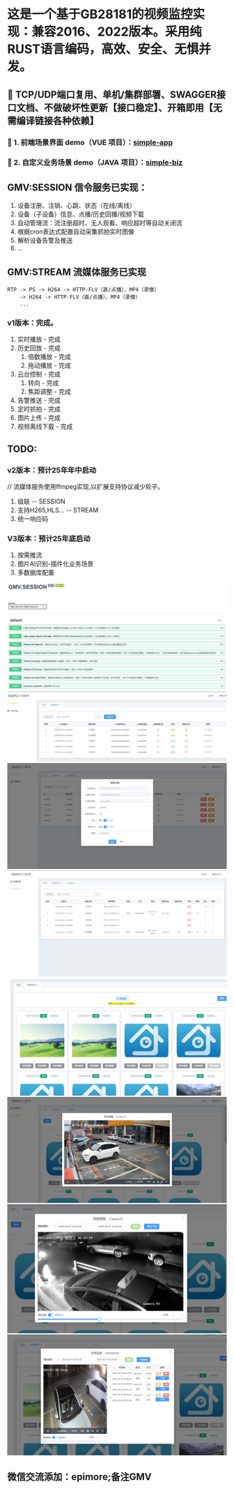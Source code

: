 # 这是一个基于GB28181的视频监控实现：兼容2016、2022版本。采用纯RUST语言编码，高效、安全、无惧并发。

## 🌟 TCP/UDP端口复用、单机/集群部署、SWAGGER接口文档、不做破坏性更新【接口稳定】、开箱即用【无需编译链接各种依赖】

### 🔗 1. 前端场景界面 demo（VUE 项目）：[simple-app](https://github.com/epimore/simple-app)
### 🔗 2. 自定义业务场景 demo（JAVA 项目）：[simple-biz](https://github.com/epimore/simple-biz)

## GMV:SESSION 信令服务已实现：
1. 设备注册、注销、心跳、状态（在线/离线）
2. 设备（子设备）信息、点播/历史回播/视频下载
3. 自动管理流：流注册超时、无人观看、响应超时等自动关闭流
4. 根据cron表达式配置自动采集抓拍实时图像
5. 解析设备告警及推送
6. ...

## GMV:STREAM 流媒体服务已实现
```text
RTP -> PS -> H264 -> HTTP-FLV（直/点播）、MP4（录像）
    -> H264 -> HTTP-FLV（直/点播）、MP4（录像）
    ...
```

### v1版本：完成。
1. 实时播放 - 完成
2. 历史回放 - 完成
   1. 倍数播放 - 完成
   2. 拖动播放 - 完成
3. 云台控制 - 完成
   1. 转向 - 完成
   2. 焦距调整 - 完成
4. 告警推送 - 完成
5. 定时抓拍 - 完成
6. 图片上传 - 完成
7. 视频离线下载 - 完成

## TODO:
### v2版本：预计25年年中启动
// 流媒体服务使用ffmpeg实现,以扩展支持协议减少轮子。
1. 级联 -- SESSION
2. 支持H265,HLS...  -- STREAM
3. 统一响应码
### V3版本：预计25年底启动
1. 按需推流
2. 图片AI识别-插件化业务场景
3. 多数据库配置

![0](./sources/swagger.png "API文档")
![1](./sources/d_list.png "设备目录")
![2](./sources/d_add.png "设备添加")
![3](./sources/c_list.png "设备目录通道")
![4](./sources/c_d_list.png "通道目录操作")
![5](./sources/c_play.png "通道点播")
![6](./sources/playback.png "历史回放")
![7](./sources/down.png "云端下载")

## 微信交流添加：epimore;备注GMV